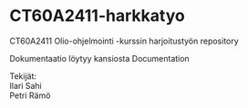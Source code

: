 # CT60A2411-harkkatyo
CT60A2411 Olio-ohjelmointi -kurssin harjoitustyön repository

Dokumentaatio löytyy kansiosta Documentation

Tekijät:  
Ilari Sahi  
Petri Rämö
